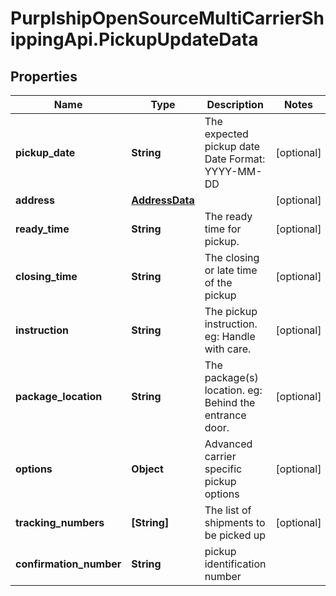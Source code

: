 # PurplshipOpenSourceMultiCarrierShippingApi.PickupUpdateData

## Properties
Name | Type | Description | Notes
------------ | ------------- | ------------- | -------------
**pickup_date** | **String** |  The expected pickup date  Date Format: YYYY-MM-DD  | [optional] 
**address** | [**AddressData**](AddressData.md) |  | [optional] 
**ready_time** | **String** | The ready time for pickup. | [optional] 
**closing_time** | **String** | The closing or late time of the pickup | [optional] 
**instruction** | **String** |  The pickup instruction.  eg: Handle with care.  | [optional] 
**package_location** | **String** |  The package(s) location.  eg: Behind the entrance door.  | [optional] 
**options** | **Object** | Advanced carrier specific pickup options | [optional] 
**tracking_numbers** | **[String]** | The list of shipments to be picked up | [optional] 
**confirmation_number** | **String** | pickup identification number | 

